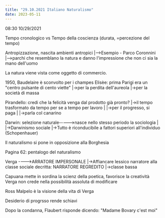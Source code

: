 ```yaml
---
title: "29.10.2021 Italiano Naturalismo"
date: 2023-05-11
---
```

08:30 10/29/2021

Tempo cronologico vs Tempo della coscienza (durata, =percezione del tempo)

Antropizzazione, nascita ambienti antropici
				     |-->Esempio - Parco Coronnini	
				     |-->parchi che resemblano la natura e danno l'impressione che non ci sia la mano dell'uomo

La natura viene vista come oggetto di commercio.

1950, Baudelaire è sconvolto per i champes Elisèe: prima Parigi era un "centro pulsante di cento viette"
			|->per la perdita dell'aureola
			|->per la società di massa
			
Pirandello: credi che la felicità venga dal prodotto già pronto?
	|->il tempo trasformato da tempo per se a tempo per lavoro
	|		|->per il progresso, si paga
	|
	|->parla col canarino

Darwin: selezione naturale----->nasce nello stesso periodo la sociologia
			    |
			    |->Darwinismo sociale
			    |->Tutto è riconducibile a fattori superiori all'individuo (Schopenhauer)



Il naturalismo si pone in opposizione alla Borghesia 


Pagina 62: pentalogo del naturalismo




Verga ---->ARRATORE IMPERSONALE
	|->Affiancare lessico narratore alla classe sociale decritta: NARRATORE REGREDITO
								|->classe bassa

Capuana mette in sordina la scienz della poetica, favorisce la creatività
Verga non crede nella possibilità assoluta di modificare

Ross Malpelo è la visione della vita di Verga 

Desiderio di progrsso rende schiavi 

Dopo la condanna, Flaubert risponde dicendo: "Madame Bovary c'est moi"

